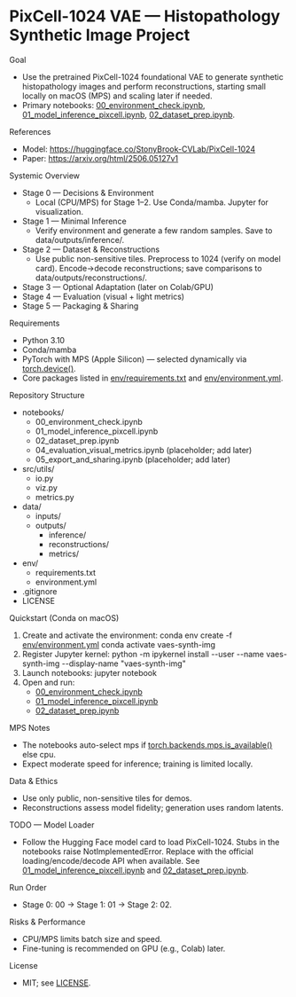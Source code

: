 # PixCell-1024 VAE — Histopathology Synthetic Image Project

Goal
- Use the pretrained PixCell-1024 foundational VAE to generate synthetic histopathology images and perform reconstructions, starting small locally on macOS (MPS) and scaling later if needed.
- Primary notebooks: [00_environment_check.ipynb](notebooks/00_environment_check.ipynb:1), [01_model_inference_pixcell.ipynb](notebooks/01_model_inference_pixcell.ipynb:1), [02_dataset_prep.ipynb](notebooks/02_dataset_prep.ipynb:1).

References
- Model: https://huggingface.co/StonyBrook-CVLab/PixCell-1024
- Paper: https://arxiv.org/html/2506.05127v1

Systemic Overview
- Stage 0 — Decisions & Environment
  - Local (CPU/MPS) for Stage 1–2. Use Conda/mamba. Jupyter for visualization.
- Stage 1 — Minimal Inference
  - Verify environment and generate a few random samples. Save to data/outputs/inference/.
- Stage 2 — Dataset & Reconstructions
  - Use public non-sensitive tiles. Preprocess to 1024 (verify on model card). Encode→decode reconstructions; save comparisons to data/outputs/reconstructions/.
- Stage 3 — Optional Adaptation (later on Colab/GPU)
- Stage 4 — Evaluation (visual + light metrics)
- Stage 5 — Packaging & Sharing

Requirements
- Python 3.10
- Conda/mamba
- PyTorch with MPS (Apple Silicon) — selected dynamically via [torch.device()](notebooks/00_environment_check.ipynb:1).
- Core packages listed in [env/requirements.txt](env/requirements.txt:1) and [env/environment.yml](env/environment.yml:1).

Repository Structure
- notebooks/
  - 00_environment_check.ipynb
  - 01_model_inference_pixcell.ipynb
  - 02_dataset_prep.ipynb
  - 04_evaluation_visual_metrics.ipynb (placeholder; add later)
  - 05_export_and_sharing.ipynb (placeholder; add later)
- src/utils/
  - io.py
  - viz.py
  - metrics.py
- data/
  - inputs/
  - outputs/
    - inference/
    - reconstructions/
    - metrics/
- env/
  - requirements.txt
  - environment.yml
- .gitignore
- LICENSE

Quickstart (Conda on macOS)
1) Create and activate the environment:
   conda env create -f [env/environment.yml](env/environment.yml:1)
   conda activate vaes-synth-img
2) Register Jupyter kernel:
   python -m ipykernel install --user --name vaes-synth-img --display-name "vaes-synth-img"
3) Launch notebooks:
   jupyter notebook
4) Open and run:
   - [00_environment_check.ipynb](notebooks/00_environment_check.ipynb:1)
   - [01_model_inference_pixcell.ipynb](notebooks/01_model_inference_pixcell.ipynb:1)
   - [02_dataset_prep.ipynb](notebooks/02_dataset_prep.ipynb:1)

MPS Notes
- The notebooks auto-select mps if [torch.backends.mps.is_available()](notebooks/00_environment_check.ipynb:1) else cpu.
- Expect moderate speed for inference; training is limited locally.

Data & Ethics
- Use only public, non-sensitive tiles for demos.
- Reconstructions assess model fidelity; generation uses random latents.

TODO — Model Loader
- Follow the Hugging Face model card to load PixCell-1024. Stubs in the notebooks raise NotImplementedError. Replace with the official loading/encode/decode API when available. See [01_model_inference_pixcell.ipynb](notebooks/01_model_inference_pixcell.ipynb:1) and [02_dataset_prep.ipynb](notebooks/02_dataset_prep.ipynb:1).

Run Order
- Stage 0: 00 → Stage 1: 01 → Stage 2: 02.

Risks & Performance
- CPU/MPS limits batch size and speed.
- Fine-tuning is recommended on GPU (e.g., Colab) later.

License
- MIT; see [LICENSE](LICENSE:1).